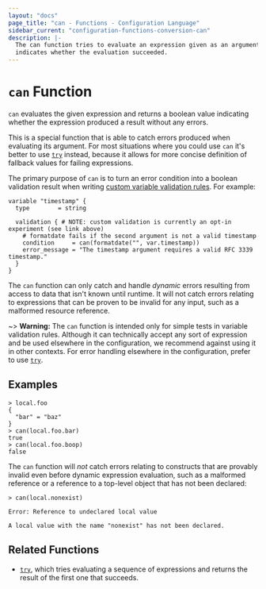 ```yaml
---
layout: "docs"
page_title: "can - Functions - Configuration Language"
sidebar_current: "configuration-functions-conversion-can"
description: |-
  The can function tries to evaluate an expression given as an argument and
  indicates whether the evaluation succeeded.
---
```


# `can` Function


`can` evaluates the given expression and returns a boolean value indicating
whether the expression produced a result without any errors.

This is a special function that is able to catch errors produced when evaluating
its argument. For most situations where you could use `can` it's better to use
[`try`](./try.html) instead, because it allows for more concise definition of
fallback values for failing expressions.

The primary purpose of `can` is to turn an error condition into a boolean
validation result when writing
[custom variable validation rules](../variables.html#custom-validation-rules).
For example:

```
variable "timestamp" {
  type        = string

  validation { # NOTE: custom validation is currently an opt-in experiment (see link above)
    # formatdate fails if the second argument is not a valid timestamp
    condition     = can(formatdate("", var.timestamp))
    error_message = "The timestamp argument requires a valid RFC 3339 timestamp."
  }
}
```

The `can` function can only catch and handle _dynamic_ errors resulting from
access to data that isn't known until runtime. It will not catch errors
relating to expressions that can be proven to be invalid for any input, such
as a malformed resource reference.

~> **Warning:** The `can` function is intended only for simple tests in
variable validation rules. Although it can technically accept any sort of
expression and be used elsewhere in the configuration, we recommend against
using it in other contexts. For error handling elsewhere in the configuration,
prefer to use [`try`](./try.html).

## Examples

```
> local.foo
{
  "bar" = "baz"
}
> can(local.foo.bar)
true
> can(local.foo.boop)
false
```

The `can` function will _not_ catch errors relating to constructs that are
provably invalid even before dynamic expression evaluation, such as a malformed
reference or a reference to a top-level object that has not been declared:

```
> can(local.nonexist)

Error: Reference to undeclared local value

A local value with the name "nonexist" has not been declared.
```

## Related Functions

* [`try`](./try.html), which tries evaluating a sequence of expressions and
  returns the result of the first one that succeeds.
